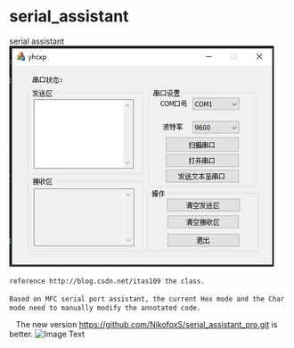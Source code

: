 # serial_assistant
serial assistant
![Image Text](https://raw.githubusercontent.com/NikofoxS/serial_assistant/master/yhcxp/serial_assistant.JPG)

    reference http://blog.csdn.net/itas109 the class.
    
    Based on MFC serial port assistant, the current Hex mode and the Char mode need to manually modify the annotated code.
    The new version https://github.com/NikofoxS/serial_assistant_pro.git is better.
    ![Image Text](https://raw.githubusercontent.com/NikofoxS/serial_assistant_pro/master/yhcxp/yhcxp.PNG)

